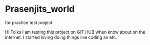 # Prasenjits_world
for practice test project

Hi Folks I am testing this project on GIT HUB when know about on the internet.
I started loving doing things like coding an etc.
